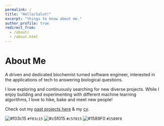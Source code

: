 ```yaml
---
permalink: /
title: "Hello/Salut!"
excerpt: "things to know about me."
author_profile: true
redirect_from: 
  - /about/
  - /about.html
---
```


# About Me

A driven and dedicated biochemist turned software engineer, interested in the applications of tech to answering biological questions.  

I love exploring and continuously searching for new diverse projects. While I enjoy building and experimenting with different machine learning algorithms, I love to hike, bake and meet new people!

Check out my [past projects here](https://kmualim.github.io/publications/) & my [cv](https://kmualim.github.io/cv). 

![#f03c15](https://placehold.it/15/f03c15/000000?text=hello) `#f03c15`
![#c5f015](https://placehold.it/15/c5f015/000000?text=there) `#c5f015`
![#1589F0](https://placehold.it/15/1589F0/000000?text=what) `#1589F0`




 





